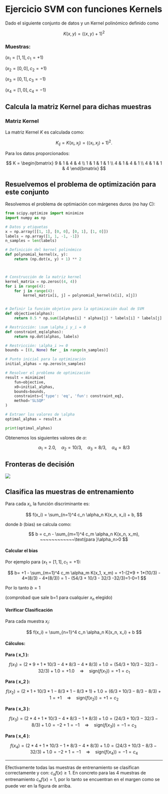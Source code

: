 # Ejercicio SVM con funciones Kernels


Dado el siguiente conjunto de datos y un Kernel polinómico definido como 

```math

K(x, y) = (\langle x, y \rangle + 1)^2 

```


### Muestras: 

$( x_1 = [1, 1], c_1 = +1)$

$( x_2 = [0, 0], c_2 = +1)$

$( x_3 = [0, 1], c_3 = -1)$

$( x_4 = [1, 0], c_4 = -1)$




## Calcula la matriz Kernel para dichas muestras

### Matriz Kernel

La matriz Kernel $K$ es calculada como:

```math

K_{ij} = K(x_i, x_j) = (\langle x_i, x_j \rangle + 1)^2.

```




Para los datos proporcionados:

```math

K =

\begin{bmatrix}

9 & 1 & 4 & 4 \\

1 & 1 & 1 & 1 \\

4 & 1 & 4 & 1 \\

4 & 1 & 1 & 4

\end{bmatrix}

```



## Resuelvemos el problema de optimización para este conjunto

Resolvemos el problema de optimiación con márgenes duros (no hay C):

```python
from scipy.optimize import minimize
import numpy as np

# Datos y etiquetas
x = np.array([[1, 1], [0, 0], [0, 1], [1, 0]])
labels = np.array([1, 1, -1, -1])
n_samples = len(labels)

# Definición del kernel polinómico
def polynomial_kernel(x, y):
    return (np.dot(x, y) + 1) ** 2



# Construcción de la matriz kernel
kernel_matrix = np.zeros((4, 4))
for i in range(4):
    for j in range(4):
        kernel_matrix[i, j] = polynomial_kernel(x[i], x[j])


# Definir la función objetivo para la optimización dual de SVM
def objective(alphas):
    return 0.5 * np.sum([alphas[i] * alphas[j] * labels[i] * labels[j] * kernel_matrix[i, j] for i in range(n_samples) for j in range(n_samples)]) - np.sum(alphas)

# Restricción: \sum \alpha_i y_i = 0
def constraint_eq(alphas):
    return np.dot(alphas, labels)

# Restricción: \alpha_i >= 0
bounds = [(0, None) for _ in range(n_samples)]

# Punto inicial para la optimización
initial_alphas = np.zeros(n_samples)

# Resolver el problema de optimización
result = minimize(
    fun=objective,
    x0=initial_alphas,
    bounds=bounds,
    constraints={'type': 'eq', 'fun': constraint_eq},
    method='SLSQP'
)

# Extraer los valores de \alpha
optimal_alphas = result.x

print(optimal_alphas)
```

Obtenemos los siguientes valores de $\alpha$:


```math

\alpha_1 = 2.0, \quad \alpha_2 = 10/3, \quad \alpha_3 = 8/3, \quad \alpha_4 = 8/3

```

## Fronteras de decisión

![](assets/fronteras.png)

## Clasifica las muestras de entrenamiento

Para cada $x_i$, la función discriminante es:

```math

f(x_i) = \sum_{n=1}^4 c_n \alpha_n K(x_n, x_i) + b,

```

donde $b$ (bias) se calcula como:

```math

b = c_n - \sum_{m=1}^4 c_m \alpha_n K(x_n, x_m), ~~~~~~~~~~~~\text{para }\alpha_n>0

```


#### Calcular el bias

Por ejemplo para $(x_1 = [1, 1], c_1 = +1)$:

```math

  b= +1 - \sum_{m=1}^4 c_m \alpha_m K(x_1, x_m) = +1-(2*9 + 1*(10/3) - 4*(8/3) - 4*(8/3)) = 1 - (54/3 + 10/3 - 32/3 -32/3)=1-0=1

```

Por lo tanto $b=1$

(comprobad que sale b=1 para cualquier $x_n$ elegido)



#### Verificar Clasificación



Para cada muestra $x_i$:

```math

f(x_i) = \sum_{n=1}^4 c_n \alpha_n K(x_n, x_i) + b

```



#### Cálculos:



**Para \( x_1 \):**

```math

f(x_1) = (2*9 + 1*10/3 - 4*8/3 - 4*8/3)+ 1.0 = (54/3+10/3−32/3−32/3)+1.0=+1.0 \quad \Rightarrow \quad \text{sign}(f(x_1)) = +1 = c_1

```



**Para \( x_2 \):**

```math

f(x_2) = (2*1 + 10/3*1 - 8/3*1 - 8/3*1) + 1.0 = (6/3+10/3-8/3-8/3)+1=+1 \quad \Rightarrow \quad \text{sign}(f(x_2)) = +1 = c_2

```



**Para \( x_3 \):**

```math

f(x_3) = (2*4 + 1*10/3 - 4*8/3 - 1*8/3) + 1.0 = (24/3+10/3-32/3-8/3)+1.0=-2+1=-1 \quad \Rightarrow \quad \text{sign}(f(x_3)) = -1 = c_3
 
```



**Para \( x_4 \):**

```math

f(x_4) = (2*4 + 1*10/3 - 1*8/3 - 4*8/3) + 1.0 = (24/3+10/3-8/3-32/3)+1.0=-2+1=-1 \quad \Rightarrow \quad \text{sign}(f(x_4)) = -1 = c_4

```

---

Efectivamente todas las muestras de entrenamiento se clasifican correctamente y con: $c_nf(x)\geq 1$. En concreto para las 4 muestras de entrenamiento $c_nf(x)=1$, por lo tanto se encuentran en el margen como se puede ver en la figura de arriba.

